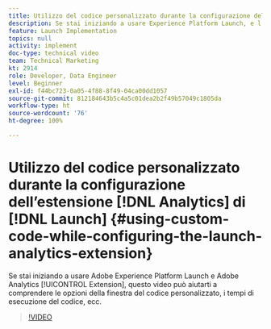 ```yaml
---
title: Utilizzo del codice personalizzato durante la configurazione dell’estensione Analytics di Launch
description: Se stai iniziando a usare Experience Platform Launch, e l’estensione Adobe Analytics, questo video può aiutarti a comprendere le opzioni della finestra del codice personalizzato, la tempistica dell’esecuzione del codice, ecc.
feature: Launch Implementation
topics: null
activity: implement
doc-type: technical video
team: Technical Marketing
kt: 2914
role: Developer, Data Engineer
level: Beginner
exl-id: f44bc723-0a05-4f88-8f49-04ca00dd1057
source-git-commit: 812184643b5c4a5c01dea2b2f49b57049c1805da
workflow-type: ht
source-wordcount: '76'
ht-degree: 100%

---
```


# Utilizzo del codice personalizzato durante la configurazione dell’estensione [!DNL Analytics] di [!DNL Launch]  {#using-custom-code-while-configuring-the-launch-analytics-extension}

Se stai iniziando a usare Adobe Experience Platform Launch e Adobe Analytics [!UICONTROL Extension], questo video può aiutarti a comprendere le opzioni della finestra del codice personalizzato, i tempi di esecuzione del codice, ecc.

>[!VIDEO](https://video.tv.adobe.com/v/27272/?quality=12&learn=on)
